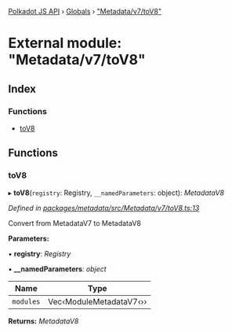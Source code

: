 [Polkadot JS API](../README.md) › [Globals](../globals.md) › ["Metadata/v7/toV8"](_metadata_v7_tov8_.md)

# External module: "Metadata/v7/toV8"

## Index

### Functions

* [toV8](_metadata_v7_tov8_.md#tov8)

## Functions

###  toV8

▸ **toV8**(`registry`: Registry, `__namedParameters`: object): *MetadataV8*

*Defined in [packages/metadata/src/Metadata/v7/toV8.ts:13](https://github.com/polkadot-js/api/blob/3db15e73a5/packages/metadata/src/Metadata/v7/toV8.ts#L13)*

Convert from MetadataV7 to MetadataV8

**Parameters:**

▪ **registry**: *Registry*

▪ **__namedParameters**: *object*

Name | Type |
------ | ------ |
`modules` | Vec‹ModuleMetadataV7‹›› |

**Returns:** *MetadataV8*
